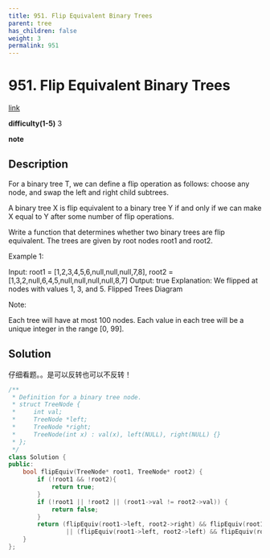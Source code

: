 ```yaml
---
title: 951. Flip Equivalent Binary Trees
parent: tree
has_children: false
weight: 3
permalink: 951
---
```

# 951. Flip Equivalent Binary Trees
[link](https://leetcode.com/problems/flip-equivalent-binary-trees/)

**difficulty(1-5)**
3

**note**

## Description
For a binary tree T, we can define a flip operation as follows: choose any node, and swap the left and right child subtrees.

A binary tree X is flip equivalent to a binary tree Y if and only if we can make X equal to Y after some number of flip operations.

Write a function that determines whether two binary trees are flip equivalent.  The trees are given by root nodes root1 and root2.

 

Example 1:

Input: root1 = [1,2,3,4,5,6,null,null,null,7,8], root2 = [1,3,2,null,6,4,5,null,null,null,null,8,7]
Output: true
Explanation: We flipped at nodes with values 1, 3, and 5.
Flipped Trees Diagram
 

Note:

Each tree will have at most 100 nodes.
Each value in each tree will be a unique integer in the range [0, 99].

## Solution

仔细看题。。是可以反转也可以不反转！

```c++
/**
 * Definition for a binary tree node.
 * struct TreeNode {
 *     int val;
 *     TreeNode *left;
 *     TreeNode *right;
 *     TreeNode(int x) : val(x), left(NULL), right(NULL) {}
 * };
 */
class Solution {
public:
    bool flipEquiv(TreeNode* root1, TreeNode* root2) {
        if (!root1 && !root2){
            return true;
        }
        if (!root1 || !root2 || (root1->val != root2->val)) {
            return false;
        }
        return (flipEquiv(root1->left, root2->right) && flipEquiv(root1->right, root2->left))
                || (flipEquiv(root1->left, root2->left) && flipEquiv(root1->right, root2->right));
    }
};
```